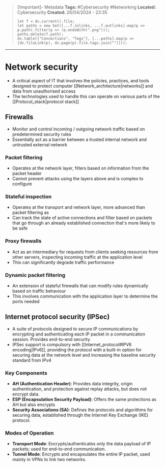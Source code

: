 > [!important]- Metadata
> **Tags:** #Cybersecurity #Networking 
> **Located:** Cybersecurity
> **Created:** 26/04/2024 - 23:35
> ```dataviewjs
> let f = dv.current().file;
> let paths = new Set([...f.inlinks, ...f.outlinks].map(p => p.path).filter(p => !p.endsWith(".png")));
> paths.delete(f.path);
> dv.table(["Connections", "Tags"], [...paths].map(p => [dv.fileLink(p), dv.page(p).file.tags.join("")]));
> ```

___
# Network security
- A critical aspect of IT that involves the policies, practices, and tools designed to protect computer [[Network_architecture|networks]] and data from unauthorised access
- The technologies used to handle this can operate on various parts of the [[Protocol_stack|protocol stack]]
## Firewalls
- Monitor and control incoming \/ outgoing network traffic based on predetermined security rules
- Essentially act as a barrier between a trusted internal network and untrusted external network
### Packet filtering
- Operates at the network layer, filters based on information from the packet header 
- Cannot prevent attacks using the layers above and is complex to configure
### Stateful inspection
-  Operates at the transport and network layer, more advanced than packet filtering as 
- Can track the state of active connections and filter based on packets that go through an already established connection that's more likely to be safe

### Proxy firewalls
- Act as an intermediary for requests from clients seeking resources from other servers, inspecting incoming traffic at the application level
- This can significantly degrade traffic performance 

### Dynamic packet filtering
- An extension of stateful firewalls that can modify rules dynamically based on traffic behaviour 
- This involves communication with the application layer to determine the ports needed


## Internet protocol security (IPSec)
- A suite of protocols designed to secure IP communications by encrypting and authenticating each IP packet in a communication session. Provides end-to-end security
- IPSec support is compulsory with [[Internet_protocol#IPV6 encoding|IPv6]], providing the protocol with a built-in option for securing data at the network level and increasing the baseline security standard from IPv4


### Key Components
- **AH (Authentication Header)**: Provides data integrity, origin authentication, and protection against replay attacks, but does not encrypt data.
- **ESP (Encapsulation Security Payload)**: Offers the same protections as AH but also encrypts
- **Security Associations (SA)**: Defines the protocols and algorithms for securing data, established through the Internet Key Exchange (IKE) protocol.

### Modes of Operation
- **Transport Mode**: Encrypts/authenticates only the data payload of IP packets; used for end-to-end communication.
- **Tunnel Mode**: Encrypts and encapsulates the entire IP packet, used mainly in VPNs to link two networks.
